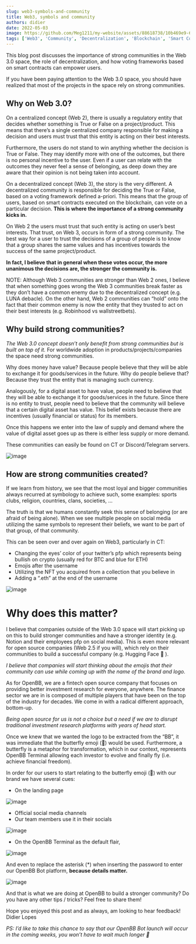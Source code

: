 ```yaml
---
slug: web3-symbols-and-community
title: Web3, symbols and community
authors: didier
date: 2022-05-03
image: https://github.com/Meg1211/my-website/assets/88618738/10b469e9-60ba-4458-b5b9-853cbffa5680
tags: ['Web3', 'Community', 'Decentralization', 'Blockchain', 'Smart Contracts']
---
```


This blog post discusses the importance of strong communities in the Web 3.0 space, the role of decentralization, and how voting frameworks based on smart contracts can empower users.

<!-- truncate -->

If you have been paying attention to the Web 3.0 space, you should have realized that most of the projects in the space rely on strong communities.

## Why on Web 3.0?

On a centralized concept (Web 2), there is usually a regulatory entity that decides whether something is True or False on a project/product. This means that there’s a single centralized company responsible for making a decision and users must trust that this entity is acting on their best interests.

Furthermore, the users do not stand to win anything whether the decision is True or False. They may identify more with one of the outcomes, but there is no personal incentive to the user. Even if a user can relate with the outcomes they never feel a sense of belonging, as deep down they are aware that their opinion is not being taken into account.

On a decentralized concept (Web 3), the story is the very different. A decentralized community is responsible for deciding the True or False, based on a voting framework defined a-priori. This means that the group of users, based on smart contracts executed on the blockchain, can vote on a particular decision. **This is where the importance of a strong community kicks in.**

On Web 2 the users must trust that such entity is acting on user’s best interests. That trust, on Web 3, occurs in form of a strong community. The best way for a user to trust the decisions of a group of people is to know that a group shares the same values and has incentives towards the success of the same project/product.

**In fact, I believe that in general when these votes occur, the more unanimous the decisions are, the stronger the community is.**

NOTE: Although Web 3 communities are stronger than Web 2 ones, I believe that when something goes wrong the Web 3 communities break faster as they don’t have a common enemy due to the decentralized concept (e.g. LUNA debacle). On the other hand, Web 2 communities can “hold” onto the fact that their common enemy is now the entity that they trusted to act on their best interests (e.g. Robinhood vs wallstreetbets).

## Why build strong communities?

_The Web 3.0 concept doesn’t only benefit from strong communities but is built on top of it._ For worldwide adoption in products/projects/companies the space need strong communities.

Why does money have value? Because people believe that they will be able to exchange it for goods/services in the future. Why do people believe that? Because they trust the entity that is managing such currency.

Analogously, for a digital asset to have value, people need to believe that they will be able to exchange it for goods/services in the future. Since there is no entity to trust, people need to believe that the community will believe that a certain digital asset has value. This belief exists because there are incentives (usually financial or status) for its members.

Once this happens we enter into the law of supply and demand where the value of digital asset goes up as there is either less supply or more demand.

These communities can easily be found on CT or Discord/Telegram servers.

![image](https://github.com/Meg1211/my-website/assets/88618738/10b469e9-60ba-4458-b5b9-853cbffa5680)

## How are strong communities created?

If we learn from history, we see that the most loyal and bigger communities always recurred at symbology to achieve such, some examples: sports clubs, religion, countries, clans, societies, …

The truth is that we humans constantly seek this sense of belonging (or are afraid of being alone). When we see multiple people on social media utilizing the same symbols to represent their beliefs, we want to be part of that group, of that community.

This can be seen over and over again on Web3, particularly in CT:

- Changing the eyes’ color of your twitter’s pfp which represents being bullish on crypto (usually red for BTC and blue for ETH)
- Emojis after the username
- Utilizing the NFT you acquired from a collection that you believe in
- Adding a “.eth” at the end of the username

![image](https://github.com/Meg1211/my-website/assets/88618738/360569e7-4168-40ac-add3-096000691e87)

# Why does this matter?

I believe that companies outside of the Web 3.0 space will start picking up on this to build stronger communities and have a stronger identity (e.g. Notion and their employees pfp on social media). This is even more relevant for open source companies (Web 2.5 if you will), which rely on their communities to build a successful company (e.g. Hugging Face 🤗 ).

_I believe that companies will start thinking about the emojis that their community can use while coming up with the name of the brand and logo._

As for OpenBB, we are a fintech open source company that focuses on providing better investment research for everyone, anywhere. The finance sector we are in is composed of multiple players that have been on the top of the industry for decades. We come in with a radical different approach, bottom-up.

_Being open source for us is not a choice but a need if we are to disrupt traditional investment research platforms with years of head start._

Once we knew that we wanted the logo to be extracted from the “BB”, it was immediate that the butterfly emoji (🦋) would be used. Furthermore, a butterfly is a metaphor for transformation, which in our context, represents OpenBB Terminal allowing each investor to evolve and finally fly (i.e. achieve financial freedom).

In order for our users to start relating to the butterfly emoji (🦋) with our brand we have several cues:

- On the landing page

![image](https://github.com/Meg1211/my-website/assets/88618738/d491e338-8570-4a86-a8a6-48ac95264121)

- Official social media channels
- Our team members use it in their socials

![image](https://github.com/Meg1211/my-website/assets/88618738/cbfca912-0c96-40f5-b8f6-3c1e9645ee82)

- On the OpenBB Terminal as the default flair,

![image](https://github.com/Meg1211/my-website/assets/88618738/7d8dcf03-c340-4b35-8255-920b75daac71)

And even to replace the asterisk (*) when inserting the password to enter our OpenBB Bot platform, **because details matter.**

![image](https://github.com/Meg1211/my-website/assets/88618738/b6088f2a-5ec2-42f8-adef-e4dcf1e6e812)

And that is what we are doing at OpenBB to build a stronger community? Do you have any other tips / tricks? Feel free to share them!

Hope you enjoyed this post and as always, am looking to hear feedback!
Didier Lopes

_PS: I’d like to take this chance to say that our OpenBB Bot launch will occur in the coming weeks, you won’t have to wait much longer 🦋_
